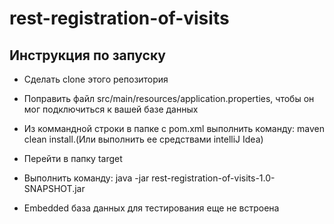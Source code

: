 # rest-registration-of-visits

## Инструкция по запуску

- Сделать clone этого репозитория

- Поправить файл src/main/resources/application.properties, чтобы он мог подключиться к вашей базе данных

- Из коммандной строки в папке с pom.xml выполнить команду: maven clean install.(Или выполнить ее средствами intelliJ
  Idea)

- Перейти в папку target

- Выполнить команду: java -jar rest-registration-of-visits-1.0-SNAPSHOT.jar

- Embedded база данных для тестирования еще не встроена
